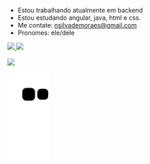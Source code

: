 

- Estou trabalhando atualmente em backend
- Estou estudando angular, java, html e css.
- Me contate: nsilvademoraes@gmail.com
- Pronomes: ele/dele

 <div>
  <a href="https://github.com/nicollaseu">
  <img height="180em" src="https://github-readme-stats.vercel.app/api?username=nicollaseu&show_icons=true&theme=dark&include_all_commits=true&count_private=true"/>
  <img height="180em" src="https://github-readme-stats.vercel.app/api/top-langs/?username=nicollaseu&layout=compact&langs_count=7&theme=dark"/>
</div>

  <div style="display: inline_block"><br>
  <img src="https://skills.thijs.gg/icons?i=java,angular,html,css">

  ![Snake animation](https://github.com/nicollaseu/nicollaseu/blob/output/github-contribution-grid-snake.svg)
